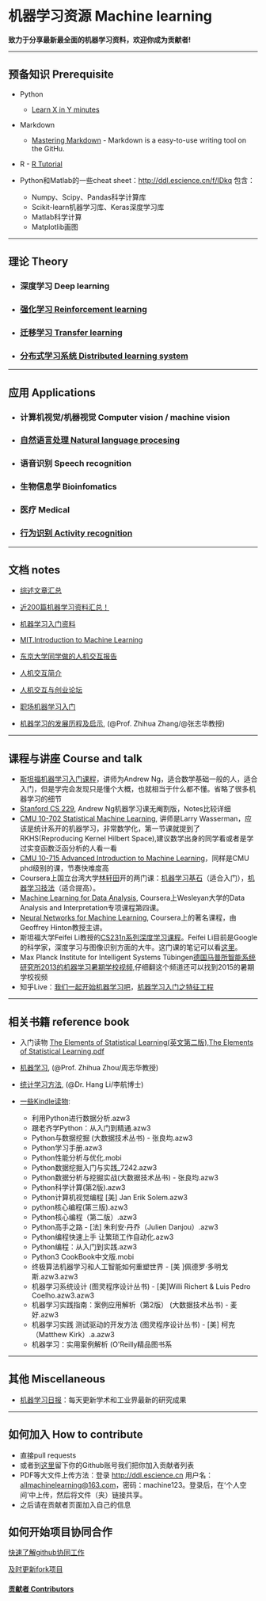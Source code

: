 # 机器学习资源 Machine learning

**致力于分享最新最全面的机器学习资料，欢迎你成为贡献者!**


- - -

##  预备知识 Prerequisite

- Python
	- [Learn X in Y minutes](https://learnxinyminutes.com/docs/python/)
	

- Markdown
	- [Mastering Markdown](https://guides.github.com/features/mastering-markdown/) - Markdown is a easy-to-use writing tool on the GitHu.  

- R
        - [R Tutorial](http://www.cyclismo.org/tutorial/R/)

- Python和Matlab的一些cheat sheet：http://ddl.escience.cn/f/IDkq 包含：
	- Numpy、Scipy、Pandas科学计算库
	- Scikit-learn机器学习库、Keras深度学习库
	- Matlab科学计算
	- Matplotlib画图
	
- - -


## 理论 Theory

- ### 深度学习 Deep learning

- ### [强化学习 Reinforcement learning](https://github.com/allmachinelearning/ReinforcementLearning)

- ### [迁移学习 Transfer learning](https://jindongwang.github.io/transferlearning/)

- ### [分布式学习系统 Distributed learning system](https://github.com/allmachinelearning/Deep-Learning-System-Design)


- - -


## 应用 Applications

- ### 计算机视觉/机器视觉 Computer vision / machine vision

- ### [自然语言处理 Natural language procesing](https://github.com/allmachinelearning/NaturalLanguageProcessing)

- ### 语音识别 Speech recognition

- ### 生物信息学 Bioinfomatics

- ### 医疗 Medical

- ### [行为识别 Activity recognition](https://github.com/jindongwang/activityrecognition)



- - -

## 文档 notes

- [综述文章汇总](https://github.com/jindongwang/MachineLearning/tree/master/papers/survey)

- [近200篇机器学习资料汇总！](https://zhuanlan.zhihu.com/p/26136757)

- [机器学习入门资料](https://github.com/allmachinelearning/MachineLearning/blob/master/notes/MLMaterials.md)

- [MIT.Introduction to Machine Learning](http://ddl.escience.cn/f/Iwtu)

- [东京大学同学做的人机交互报告](https://github.com/allmachinelearning/MachineLearning/blob/master/notes/FieldResearchinChina927-104.pdf)

- [人机交互简介](https://github.com/jindongwang/HCI)

- [人机交互与创业论坛](https://github.com/allmachinelearning/MachineLearning/blob/master/notes/%E4%BA%BA%E6%9C%BA%E4%BA%A4%E4%BA%92%E4%B8%8E%E5%88%9B%E4%B8%9A%E8%AE%BA%E5%9D%9B.md)

- [职场机器学习入门](https://github.com/allmachinelearning/MachineLearning/blob/master/notes/%E8%81%8C%E5%9C%BA-%E6%9C%BA%E5%99%A8%E5%AD%A6%E4%B9%A0%E5%85%A5%E9%97%A8.md)

- [机器学习的发展历程及启示](http://mt.sohu.com/20170326/n484898474.shtml), (@Prof. Zhihua Zhang/@张志华教授)


- - -

## 课程与讲座 Course and talk

- [斯坦福机器学习入门课程](https://www.coursera.org/learn/machine-learning)，讲师为Andrew Ng，适合数学基础一般的人，适合入门，但是学完会发现只是懂个大概，也就相当于什么都不懂。省略了很多机器学习的细节
- [Stanford CS 229](http://cs229.stanford.edu/materials.html), Andrew Ng机器学习课无阉割版，Notes比较详细
- [CMU 10-702 Statistical Machine Learning](http://www.stat.cmu.edu/~larry/=sml/), 讲师是Larry Wasserman，应该是统计系开的机器学习，非常数学化，第一节课就提到了RKHS(Reproducing Kernel Hilbert Space),建议数学出身的同学看或者是学过实变函数泛函分析的人看一看
- [CMU 10-715 Advanced Introduction to Machine Learning](https://www.cs.cmu.edu/~epxing/Class/10715/)，同样是CMU phd级别的课，节奏快难度高
- Coursera上国立台湾大学[林轩田](https://www.coursera.org/instructor/htlin)开的两门课：[机器学习基石](https://www.coursera.org/course/ntumlone)（适合入门），[机器学习技法](https://www.coursera.org/course/ntumltwo)（适合提高）。
- [Machine Learning for Data Analysis](https://www.coursera.org/learn/machine-learning-data-analysis), Coursera上Wesleyan大学的Data Analysis and Interpretation专项课程第四课。
- [Neural Networks for Machine Learning](https://www.coursera.org/learn/neural-networks), Coursera上的著名课程，由Geoffrey Hinton教授主讲。
- 斯坦福大学Feifei Li教授的[CS231n系列深度学习课程](http://cs231n.stanford.edu/)。Feifei Li目前是Google的科学家，深度学习与图像识别方面的大牛。这门课的笔记可以看[这里](https://zhuanlan.zhihu.com/p/21930884)。
- Max Planck Institute for Intelligent Systems Tübingen[德国马普所智能系统研究所2013的机器学习暑期学校视频](https://www.youtube.com/playlist?list=PLqJm7Rc5-EXFv6RXaPZzzlzo93Hl0v91E),仔细翻这个频道还可以找到2015的暑期学校视频
- 知乎Live：[我们一起开始机器学习吧](https://www.zhihu.com/lives/792423196996546560)，[机器学习入门之特征工程](https://www.zhihu.com/lives/819543866939174912)

- - -





## 相关书籍 reference book



- 入门读物 [The Elements of Statistical Learning(英文第二版),The Elements of Statistical Learning.pdf](http://ddl.escience.cn/ff/emZH)

- [机器学习](https://book.douban.com/subject/26708119/), (@Prof. Zhihua Zhou/周志华教授)

- [统计学习方法](https://book.douban.com/subject/10590856/), (@Dr. Hang Li/李航博士)

- [一些Kindle读物](http://ddl.escience.cn/f/IwWE):

	- 利用Python进行数据分析.azw3
	- 跟老齐学Python：从入门到精通.azw3
	- Python与数据挖掘 (大数据技术丛书) - 张良均.azw3
	- Python学习手册.azw3
	- Python性能分析与优化.mobi
	- Python数据挖掘入门与实践_7242.azw3
	- Python数据分析与挖掘实战(大数据技术丛书) - 张良均.azw3
	- Python科学计算(第2版).azw3
	- Python计算机视觉编程 [美] Jan Erik Solem.azw3
	- python核心编程(第三版).azw3
	- Python核心编程（第二版）.azw3
	- Python高手之路 - [法] 朱利安·丹乔（Julien Danjou）.azw3
	- Python编程快速上手 让繁琐工作自动化.azw3
	- Python编程：从入门到实践.azw3
	- Python3 CookBook中文版.mobi
	- 终极算法机器学习和人工智能如何重塑世界 - [美 ]佩德罗·多明戈斯.azw3.azw3
	- 机器学习系统设计 (图灵程序设计丛书) - [美]Willi Richert &amp; Luis Pedro Coelho.azw3.azw3
	- 机器学习实践指南：案例应用解析（第2版） (大数据技术丛书) - 麦好.azw3
	- 机器学习实践 测试驱动的开发方法 (图灵程序设计丛书) - [美] 柯克（Matthew Kirk）.a.azw3
	- 机器学习：实用案例解析 (O'Reilly精品图书系


---

## 其他 Miscellaneous

- [机器学习日报](http://forum.ai100.com.cn/)：每天更新学术和工业界最新的研究成果

- - -

## 如何加入 How to contribute

- 直接pull requests
- 或者到[这里](https://github.com/allmachinelearning/MachineLearning/issues/1)留下你的Github账号我们把你加入贡献者列表
- PDF等大文件上传方法：登录	http://ddl.escience.cn 	用户名：allmachinelearning@163.com，密码：machine123。登录后，在‘个人空间’中上传，然后将文件（夹）链接共享。
- 之后请在贡献者页面加入自己的信息

## 如何开始项目协同合作
[快速了解github协同工作](http://hucaihua.cn/2016/12/02/github_cooperation/)

[及时更新fork项目](https://jinlong.github.io/2015/10/12/syncing-a-fork/)

#### [贡献者 Contributors](https://github.com/allmachinelearning/MachineLearning/blob/master/contributors.md)

